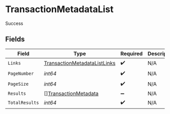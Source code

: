 # TransactionMetadataList

Success


## Fields

| Field                                                                               | Type                                                                                | Required                                                                            | Description                                                                         |
| ----------------------------------------------------------------------------------- | ----------------------------------------------------------------------------------- | ----------------------------------------------------------------------------------- | ----------------------------------------------------------------------------------- |
| `Links`                                                                             | [TransactionMetadataListLinks](../../models/shared/transactionmetadatalistlinks.md) | :heavy_check_mark:                                                                  | N/A                                                                                 |
| `PageNumber`                                                                        | *int64*                                                                             | :heavy_check_mark:                                                                  | N/A                                                                                 |
| `PageSize`                                                                          | *int64*                                                                             | :heavy_check_mark:                                                                  | N/A                                                                                 |
| `Results`                                                                           | [][TransactionMetadata](../../models/shared/transactionmetadata.md)                 | :heavy_minus_sign:                                                                  | N/A                                                                                 |
| `TotalResults`                                                                      | *int64*                                                                             | :heavy_check_mark:                                                                  | N/A                                                                                 |